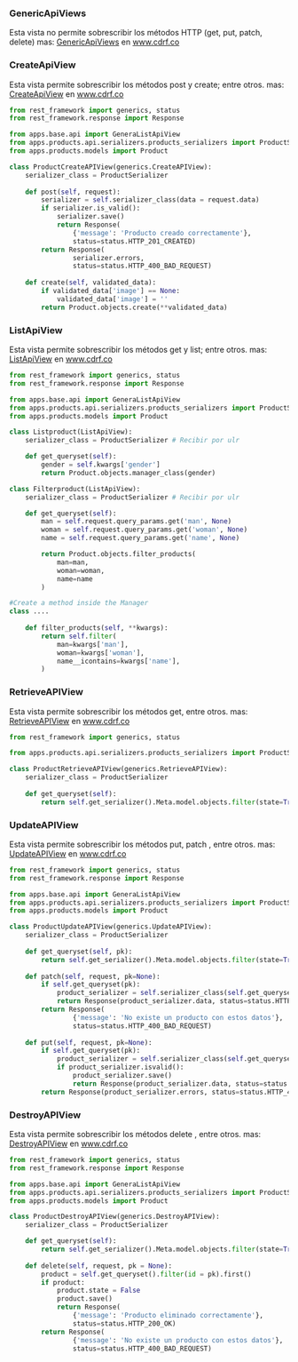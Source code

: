 ### GenericApiViews
Esta vista no permite sobrescribir los métodos HTTP (get, put, patch, delete)
mas: [GenericApiViews](https://www.cdrf.co/3.13/rest_framework.generics/GenericAPIView.html) en www.cdrf.co

### CreateApiView
Esta vista permite sobrescribir los métodos post y create; entre otros.
mas: [CreateApiView](https://www.cdrf.co/3.13/rest_framework.generics/CreateAPIView.html) en www.cdrf.co
```python
from rest_framework import generics, status
from rest_framework.response import Response

from apps.base.api import GeneraListApiView
from apps.products.api.serializers.products_serializers import ProductSerializer
from apps.products.models import Product 

class ProductCreateAPIView(generics.CreateAPIView):
	serializer_class = ProductSerializer
	
	def post(self, request):
		serializer = self.serializer_class(data = request.data)
		if serializer.is_valid():
			serializer.save()
			return Response(
				{'message': 'Producto creado correctamente'}, 
				status=status.HTTP_201_CREATED)
		return Response(
				serializer.errors, 
				status=status.HTTP_400_BAD_REQUEST)
		
	def create(self, validated_data):
		if validated_data['image'] == None:
			validated_data['image'] = ''
		return Product.objects.create(**validated_data)
```

### ListApiView
Esta vista permite sobrescribir los métodos get y list; entre otros.
mas: [ListApiView](https://www.cdrf.co/3.13/rest_framework.generics/ListAPIView.html) en www.cdrf.co
```python
from rest_framework import generics, status
from rest_framework.response import Response

from apps.base.api import GeneraListApiView
from apps.products.api.serializers.products_serializers import ProductSerializer
from apps.products.models import Product 

class Listproduct(ListApiView):
	serializer_class = ProductSerializer # Recibir por ulr

	def get_queryset(self):
		gender = self.kwargs['gender']
		return Product.objects.manager_class(gender)

class Filterproduct(ListApiView):
	serializer_class = ProductSerializer # Recibir por ulr

	def get_queryset(self):
		man = self.request.query_params.get('man', None)
		woman = self.request.query_params.get('woman', None)
		name = self.request.query_params.get('name', None)

		return Product.objects.filter_products(
			man=man,
			woman=woman,
			name=name
		)

#Create a method inside the Manager
class ....
	
	def filter_products(self, **kwargs):
		return self.filter(
			man=kwargs['man'],
			woman=kwargs['woman'],
			name__icontains=kwargs['name'],
		)

```

### RetrieveAPIView
Esta vista permite sobrescribir los métodos get, entre otros.
mas: [RetrieveAPIView](https://www.cdrf.co/3.13/rest_framework.generics/RetrieveAPIView.html) en www.cdrf.co
```python
from rest_framework import generics, status

from apps.products.api.serializers.products_serializers import ProductSerializer

class ProductRetrieveAPIView(generics.RetrieveAPIView):
	serializer_class = ProductSerializer
	
	def get_queryset(self):
		return self.get_serializer().Meta.model.objects.filter(state=True)
```

### UpdateAPIView
Esta vista permite sobrescribir los métodos put, patch , entre otros.
mas: [UpdateAPIView](https://www.cdrf.co/3.13/rest_framework.generics/UpdateAPIView.html) en www.cdrf.co
```python
from rest_framework import generics, status
from rest_framework.response import Response

from apps.base.api import GeneraListApiView
from apps.products.api.serializers.products_serializers import ProductSerializer
from apps.products.models import Product 

class ProductUpdateAPIView(generics.UpdateAPIView):
	serializer_class = ProductSerializer
	
	def get_queryset(self, pk):
		return self.get_serializer().Meta.model.objects.filter(state=True).filter(id=pk).first()
	
	def patch(self, request, pk=None):
		if self.get_queryset(pk):
			product_serializer = self.serializer_class(self.get_queryset(pk))
			return Response(product_serializer.data, status=status.HTTP_200_OK)
		return Response(
				{'message': 'No existe un producto con estos datos'}, 
				status=status.HTTP_400_BAD_REQUEST)
	
	def put(self, request, pk=None):
		if self.get_queryset(pk):
			product_serializer = self.serializer_class(self.get_queryset(pk))
			if product_serializer.isvalid():
				product_serializer.save()
				return Response(product_serializer.data, status=status.HTTP_200_OK)
		return Response(product_serializer.errors, status=status.HTTP_400_BAD_REQUEST)
```

### DestroyAPIView
Esta vista permite sobrescribir los métodos delete , entre otros.
mas: [DestroyAPIView](https://www.cdrf.co/3.13/rest_framework.generics/DestroyAPIView.html) en www.cdrf.co
```python
from rest_framework import generics, status
from rest_framework.response import Response

from apps.base.api import GeneraListApiView
from apps.products.api.serializers.products_serializers import ProductSerializer
from apps.products.models import Product 

class ProductDestroyAPIView(generics.DestroyAPIView):
	serializer_class = ProductSerializer

	def get_queryset(self):
		return self.get_serializer().Meta.model.objects.filter(state=True)
	
	def delete(self, request, pk = None):
		product = self.get_queryset().filter(id = pk).first()
		if product:
			product.state = False
			product.save()
			return Response(
				{'message': 'Producto eliminado correctamente'}, 
				status=status.HTTP_200_OK)
		return Response(
				{'message': 'No existe un producto con estos datos'}, 
				status=status.HTTP_400_BAD_REQUEST)
```
